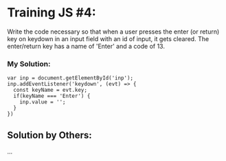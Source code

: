 # Training JS #4:

Write the code necessary so that when a user presses the enter (or return) key on keydown in an input field with an id of input, it gets cleared. The enter/return key has a name of 'Enter' and a code of 13.

### My Solution:
```
var inp = document.getElementById('inp');
inp.addEventListener('keydown', (evt) => {
  const keyName = evt.key;
  if(keyName === 'Enter') {
    inp.value = '';
  }
})
```

## Solution by Others:
...